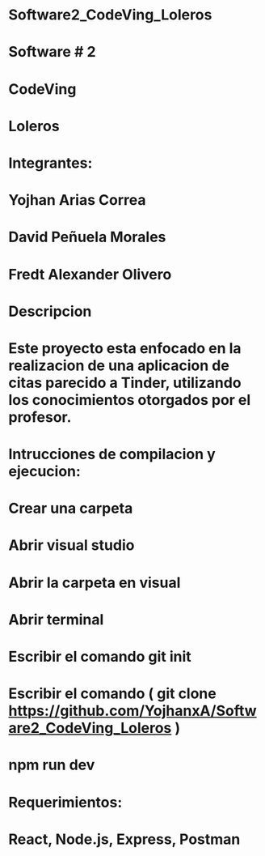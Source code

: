 # Software2_CodeVing_Loleros

# Software # 2
# CodeVing
# Loleros

# Integrantes:
# Yojhan Arias Correa
# David Peñuela Morales
# Fredt Alexander Olivero 

# Descripcion
# Este proyecto esta enfocado en la realizacion de una aplicacion de citas parecido a Tinder, utilizando los conocimientos otorgados por el profesor.

# Intrucciones de compilacion y ejecucion:

# Crear una carpeta
# Abrir visual studio
# Abrir la carpeta en visual
# Abrir terminal
# Escribir el comando git init
# Escribir el comando ( git clone https://github.com/YojhanxA/Software2_CodeVing_Loleros )
# npm run dev

# Requerimientos:

# React, Node.js, Express, Postman

